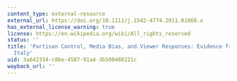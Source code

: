 ```yaml
---
content_type: external-resource
external_url: https://doi.org/10.1111/j.1542-4774.2011.01060.x
has_external_license_warning: true
license: https://en.wikipedia.org/wiki/All_rights_reserved
status: ''
title: 'Partisan Control, Media Bias, and Viewer Responses: Evidence from Berlusconi''s
  Italy'
uid: 3a642334-c8be-4587-91a4-3b500488221c
wayback_url: ''
---
```

